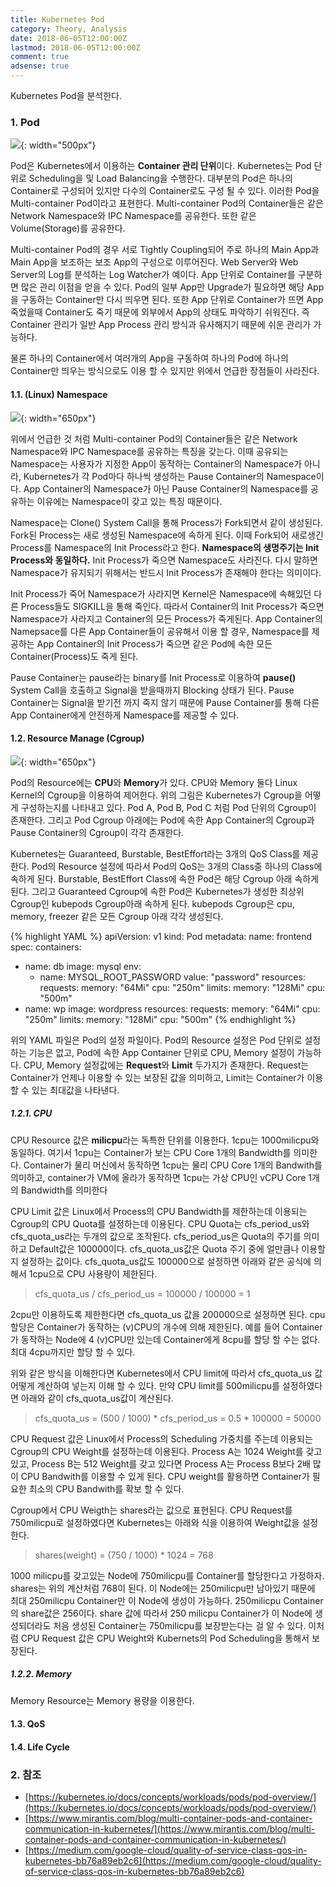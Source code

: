 ```yaml
---
title: Kubernetes Pod
category: Theory, Analysis
date: 2018-06-05T12:00:00Z
lastmod: 2018-06-05T12:00:00Z
comment: true
adsense: true
---
```


Kubernetes Pod을 분석한다.

### 1. Pod

![]({{site.baseurl}}/images/theory_analysis/Kubernetes_Pod/Pod_Component.PNG){: width="500px"}

Pod은 Kubernetes에서 이용하는 **Container 관리 단위**이다. Kubernetes는 Pod 단위로 Scheduling을 및 Load Balancing을 수행한다. 대부분의 Pod은 하나의 Container로 구성되어 있지만 다수의 Container로도 구성 될 수 있다. 이러한 Pod을 Multi-container Pod이라고 표현한다. Multi-container Pod의 Container들은 같은 Network Namespace와 IPC Namespace를 공유한다. 또한 같은 Volume(Storage)를 공유한다.

Multi-container Pod의 경우 서로 Tightly Coupling되어 주로 하나의 Main App과 Main App을 보조하는 보조 App의 구성으로 이루어진다. Web Server와 Web Server의 Log를 분석하는 Log Watcher가 예이다. App 단위로 Container를 구분하면 많은 관리 이점을 얻을 수 있다. Pod의 일부 App만 Upgrade가 필요하면 해당 App을 구동하는 Container만 다시 띄우면 된다. 또한 App 단위로 Container가 뜨면 App 죽었을때 Container도 죽기 때문에 외부에서 App의 상태도 파악하기 쉬워진다. 즉 Container 관리가 일반 App Process 관리 방식과 유사해지기 때문에 쉬운 관리가 가능하다.

물론 하나의 Container에서 여러개의 App을 구동하여 하나의 Pod에 하나의 Container만 띄우는 방식으로도 이용 할 수 있지만 위에서 언급한 장점들이 사라진다.

#### 1.1. (Linux) Namespace

![]({{site.baseurl}}/images/theory_analysis/Kubernetes_Pod/Pod_Namespace.PNG){: width="650px"}

위에서 언급한 것 처럼 Multi-container Pod의 Container들은 같은 Network Namespace와 IPC Namespace를 공유하는 특징을 갖는다. 이때 공유되는 Namespace는 사용자가 지정한 App이 동작하는 Container의 Namespace가 아니라, Kubernetes가 각 Pod마다 하나씩 생성하는 Pause Container의 Namespace이다. App Container의 Namespace가 아닌 Pause Container의 Namespace를 공유하는 이유에는 Namespace이 갖고 있는 특징 때문이다.

Namespace는 Clone() System Call을 통해 Process가 Fork되면서 같이 생성된다. Fork된 Process는 새로 생성된 Namespace에 속하게 된다. 이때 Fork되어 새로생긴 Process를 Namespace의 Init Process라고 한다. **Namespace의 생명주기는 Init Process와 동일하다.** Init Process가 죽으면 Namespace도 사라진다. 다시 말하면 Namespace가 유지되기 위해서는 반드시 Init Process가 존재해야 한다는 의미이다.

Init Process가 죽어 Namespace가 사라지면 Kernel은 Namespace에 속해있던 다른 Process들도 SIGKILL을 통해 죽인다. 따라서 Container의 Init Process가 죽으면 Namespace가 사라지고 Container의 모든 Process가 죽게된다. App Container의 Namepsace를 다른 App Container들이 공유해서 이용 할 경우, Namespace를 제공하는 App Container의 Init Process가 죽으면 같은 Pod에 속한 모든 Container(Process)도 죽게 된다.

Pause Container는 pause라는 binary를 Init Process로 이용하여 **pause()** System Call을 호출하고 Signal을 받을때까지 Blocking 상태가 된다. Pause Container는 Signal을 받기전 까지 죽지 않기 때문에 Pause Container를 통해 다른 App Container에게 안전하게 Namespace를 제공할 수 있다.

#### 1.2. Resource Manage (Cgroup)

![]({{site.baseurl}}/images/theory_analysis/Kubernetes_Pod/Pod_Cgroup.PNG){: width="650px"}

Pod의 Resource에는 **CPU**와 **Memory**가 있다. CPU와 Memory 둘다 Linux Kernel의 Cgroup을 이용하여 제어한다. 위의 그림은 Kubernetes가 Cgroup을 어떻게 구성하는지를 나타내고 있다. Pod A, Pod B, Pod C 처럼 Pod 단위의 Cgroup이 존재한다. 그리고 Pod Cgroup 아래에는 Pod에 속한 App Container의 Cgroup과 Pause Container의 Cgroup이 각각 존재한다.

Kubernetes는 Guaranteed, Burstable, BestEffort라는 3개의 QoS Class를 제공한다. Pod의 Resource 설정에 따라서 Pod의 QoS는 3개의 Class중 하나의 Class에 속하게 된다. Burstable, BestEffort Class에 속한 Pod은 해당 Cgroup 아래 속하게 된다. 그리고 Guaranteed Cgroup에 속한 Pod은 Kubernetes가 생성한 최상위 Cgroup인 kubepods Cgroup아래 속하게 된다. kubepods Cgroup은 cpu, memory, freezer 같은 모든 Cgroup 아래 각각 생성된다.

{% highlight YAML %}
apiVersion: v1
kind: Pod
metadata:
  name: frontend
spec:
  containers:
  - name: db
    image: mysql
    env:
    - name: MYSQL_ROOT_PASSWORD
      value: "password"
      resources:
      requests:
        memory: "64Mi"
        cpu: "250m"
      limits:
        memory: "128Mi"
        cpu: "500m"
  - name: wp
    image: wordpress
    resources:
      requests:
        memory: "64Mi"
        cpu: "250m"
      limits:
        memory: "128Mi"
        cpu: "500m"
{% endhighlight %}

위의 YAML 파일은 Pod의 설정 파일이다. Pod의 Resource 설정은 Pod 단위로 설정하는 기능은 없고, Pod에 속한 App Container 단위로 CPU, Memory 설정이 가능하다. CPU, Memory 설정값에는 **Request**와 **Limit** 두가지가 존재한다. Request는 Container가 언제나 이용할 수 있는 보장된 값을 의미하고, Limit는 Container가 이용할 수 있는 최대값을 나타낸다.

##### 1.2.1. CPU

CPU Resource 값은 **milicpu**라는 독특한 단위를 이용한다. 1cpu는 1000milicpu와 동일하다. 여기서 1cpu는 Container가 보는 CPU Core 1개의 Bandwidth를 의미한다. Container가 물리 머신에서 동작하면 1cpu는 물리 CPU Core 1개의 Bandwith를 의미하고, container가 VM에 올라가 동작하면 1cpu는 가상 CPU인 vCPU Core 1개의 Bandwidth를 의미한다

CPU Limit 값은 Linux에서 Process의 CPU Bandwidth를 제한하는데 이용되는 Cgroup의 CPU Quota를 설정하는데 이용된다. CPU Quota는 cfs_period_us와 cfs_quota_us라는 두개의 값으로 조작된다. cfs_period_us은 Quota의 주기를 의미하고 Default값은 100000이다. cfs_quota_us값은 Quota 주기 중에 얼만큼나 이용할지 설정하는 값이다. cfs_quota_us값도 100000으로 설정하면 아래와 같은 공식에 의해서 1cpu으로 CPU 사용량이 제한된다.

> cfs_quota_us / cfs_period_us = 100000 / 100000 = 1

2cpu만 이용하도록 제한한다면 cfs_quota_us 값을 200000으로 설정하면 된다. cpu할당은 Container가 동작하는 (v)CPU의 개수에 의해 제한된다. 예를 들어 Container가 동작하는 Node에 4 (v)CPU만 있는데 Container에게 8cpu를 할당 할 수는 없다. 최대 4cpu까지만 할당 할 수 있다.

위와 같은 방식을 이해한다면 Kubernetes에서 CPU limit에 따라서 cfs_quota_us 값 어떻게 계산하여 넣는지 이해 할 수 있다. 만약 CPU limit를 500milicpu를 설정하였다면 아래와 같이 cfs_quota_us값이 계산된다.

> cfs_quota_us = (500 / 1000) * cfs_period_us = 0.5 * 100000 = 50000

CPU Request 값은 Linux에서 Process의 Scheduling 가중치를 주는데 이용되는 Cgroup의 CPU Weight를 설정하는데 이용된다. Process A는 1024 Weight를 갖고 있고, Process B는 512 Weight를 갖고 있다면 Process A는 Process B보다 2배 많이 CPU Bandwith를 이용할 수 있게 된다. CPU weight를 활용하면 Container가 필요한 최소의 CPU Bandwith를 확보 할 수 있다.

Cgroup에서 CPU Weigth는 shares라는 값으로 표현된다. CPU Request를 750milicpu로 설정하였다면 Kubernetes는 아래와 식을 이용하여 Weight값을 설정한다.

> shares(weight) = (750 / 1000) * 1024 = 768

1000 milicpu를 갖고있는 Node에 750milicpu를 Container를 할당한다고 가정하자. shares는 위의 계산처럼 768이 된다. 이 Node에는 250milicpu만 남아있기 때문에 최대 250milicpu Container만 이 Node에 생성이 가능하다. 250milicpu Container의 share값은 256이다. share 값에 따라서 250 milicpu Container가 이 Node에 생성되더라도 처음 생성된 Container는 750milicpu를 보장받는다는 걸 알 수 있다. 이처럼 CPU Request 값은 CPU Weight와 Kubernets의 Pod Scheduling을 통해서 보장된다.

##### 1.2.2. Memory

Memory Resource는 Memory 용량을 이용한다.

#### 1.3. QoS

#### 1.4. Life Cycle

### 2. 참조

* [https://kubernetes.io/docs/concepts/workloads/pods/pod-overview/](https://kubernetes.io/docs/concepts/workloads/pods/pod-overview/)
* [https://www.mirantis.com/blog/multi-container-pods-and-container-communication-in-kubernetes/](https://www.mirantis.com/blog/multi-container-pods-and-container-communication-in-kubernetes/)
* [https://medium.com/google-cloud/quality-of-service-class-qos-in-kubernetes-bb76a89eb2c6](https://medium.com/google-cloud/quality-of-service-class-qos-in-kubernetes-bb76a89eb2c6)

